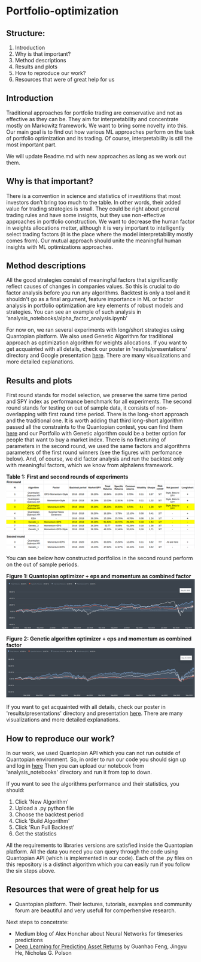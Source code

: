# Portfolio-optimization

## Structure:
1. Introduction
2. Why is that important?
3. Method descriptions
4. Results and plots
5. How to reproduce our work?
6. Resources that were of great help for us


## Introduction

Traditional approaches for portfolio trading are conservative and not as effective as they can be. They aim for interpretability and concentrate mostly on Markowitz framework. We want to bring some novelty into this. Our main goal is to find out how various ML approaches perform on the task of portfolio optimization and its trading. Of course, interpretability is still the most important part.

We will update Readme.md with new approaches as long as we work out them.

## Why is that important?

There is a convention in science and statistics of investitions that most investors don’t bring too much to the table. In other words, their added value for trading strategies is small. They could be right about general trading rules and have some insights, but they use non-effective approaches in portfolio construction. We want to decrease the human factor in weights allocations metter, although it is very important to intelligently select trading factors (it is the place where the model interpretability mostly comes from). Our mutual approach should unite the meaningful human insights with ML optimizations approaches.

## Method descriptions

All the good strategies consist of meaningful factors that significantly reflect causes of changes in companies values. So this is crucial to do factor analysis before you run any algorithms. Backtest is only a tool and it shouldn't go as a final argument, feature importance in ML or factor analysis in portfolio optimization are key elements of robust models and strategies. You can see an example of such analysis in ‘analysis_notebooks/alpha_factor_analysis.ipynb’

For now on, we ran several experiments with long/short strategies using Quantopian platform. We also used Genetic Algorithm for traditional approach as optimization algorithm for weights allocations. If you want to get acquainted with all details, check our poster in 'results/presentations' directory and Google presentation [here](https://docs.google.com/presentation/d/19knJVxAn4K7khZVep67Lgszupuyzt1Je9Mu0rliJmJ0/edit?usp=sharing). There are many visualizations and more detailed explanations.

## Results and plots

First round stands for model selection, we preserve the same time period and SPY index as performance benchmark for all experiments. The second round stands for testing on out of sample data, it consists of non-overlapping with first round time period. There is the long-short approach and the traditional one. It is worth adding that third long-short algorithm passed all the constraints to the Quantopian contest, you can find them [here](https://www.quantopian.com/contest) and our Portfolio with Genetic algorithm could be a better option for people that want to buy a market index. There is no finetuning of parameters in the second round, we used the same factors and algorithms parameters of the first round winners (see the figures with perfomance below). And, of course, we did factor analysis and run the backtest only with meaningful factors, which we know from alphalens framework.

**Table 1: First and second rounds of experiments**
![Results](https://github.com/adrianhryn/Portfolio-optimization/blob/master/results/results_table.png)

You can see below how constructed portfolios in the second round perform on the out of sample periods.

**Figure 1: Quantopian optimizer + eps and momentum as combined factor**
![Figure 1](https://github.com/adrianhryn/Portfolio-optimization/blob/master/results/out_of_sample_plots/long_short_quantopian_api.png)


**Figure 2: Genetic algorithm optimizer + eps and momentum as combined factor**
![Figure 2](https://github.com/adrianhryn/Portfolio-optimization/blob/master/results/out_of_sample_plots/traditional_genetic.png)


If you want to get acquainted with all details, check our poster in 'results/presentations' directory and presentation [here](https://docs.google.com/presentation/d/19knJVxAn4K7khZVep67Lgszupuyzt1Je9Mu0rliJmJ0/edit?usp=sharing). There are many visualizations and more detailed explanations.

## How to reproduce our work?

In our work, we used Quantopian API which you can not run outside of Quantopian environment.
So, in order to run our code you should sign up and log in [here](https://www.quantopian.com/posts)
Then you can upload our notebook from 'analysis_notebooks' directory and run it from top to down.

If you want to see the algorithms performance and their statistics, you should:
1. Click 'New Algorithm'
2. Upload a .py python file
3. Choose the backtest period
4. Click 'Build Algorithm'
5. Click 'Run Full Backtest'
6. Get the statistics

All the requirements to libraries versions are satisfied inside the Quantopian platform.
All the data you need you can query through the code using Quantopian API (which is implemented in our code).
Each of the .py files on this repository is a distinct algorithm which you can easily run if you follow the six steps above.

## Resources that were of great help for us
- Quantopian platform. Their lectures, tutorials, examples and community forum are beautiful and very usefull for comperhensive research.

Next steps to concetrate:
- Medium blog of Alex Honchar about Neural Networks for timeseries predictions
- [Deep Learning for Predicting Asset Returns](https://arxiv.org/abs/1804.09314) by Guanhao Feng, Jingyu He, Nicholas G. Polson
